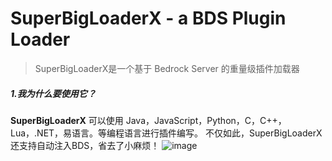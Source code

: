 # SuperBigLoaderX - a BDS Plugin Loader

> SuperBigLoaderX是一个基于 Bedrock Server 的重量级插件加载器

##### 1.我为什么要使用它？
**SuperBigLoaderX** 可以使用 Java，JavaScript，Python，C，C++，Lua，.NET，易语言。等编程语言进行插件编写。
不仅如此，SuperBigLoaderX还支持自动注入BDS，省去了小麻烦！
![image](https://user-images.githubusercontent.com/104713069/169661199-63bb6075-78f1-47fb-89df-cefd8a7bc381.png)

